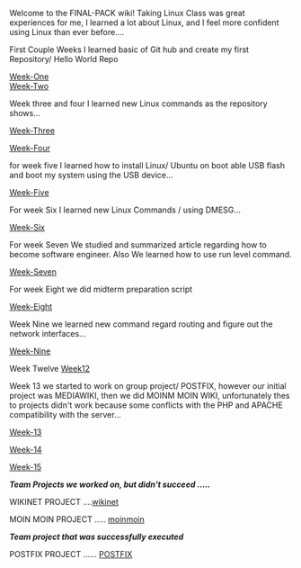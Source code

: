 Welcome to the FINAL-PACK wiki!
Taking Linux Class was great experiences for me, I learned a lot about Linux,
and I feel more confident using Linux than ever before....

First Couple Weeks I learned basic of Git hub and create my first Repository/ Hello World Repo

[Week-One](https://github.com/yasir-othman/hello-world)  
[Week-Two](https://github.com/yasir-othman/week-two)

Week three and four I learned new Linux commands as the repository shows...

[Week-Three](https://github.com/yasir-othman/weekthree)

[Week-Four](https://github.com/yasir-othman/week-four)

for week five I learned how to install Linux/ Ubuntu on boot able USB flash and boot my system 
using the USB device...

[Week-Five](https://github.com/yasir-othman/week-five)

For week Six I learned new Linux Commands / using DMESG...

[Week-Six](https://github.com/yasir-othman/week6)

For week Seven We studied and summarized article regarding how to become software engineer. Also We learned 
how to use run level command.

[Week-Seven](https://github.com/yasir-othman/week7) 

For week Eight we did midterm preparation script 

[Week-Eight](https://github.com/yasir-othman/week-8) 

Week Nine we learned new command regard routing and figure out the network interfaces...

[Week-Nine](https://github.com/yasir-othman/chapter-9/blob/master/chapter9.sh)

Week Twelve   [Week12](https://github.com/yasir-othman/week12)


Week 13 we started to work on group project/ POSTFIX, however our initial project was MEDIAWIKI, then we did MOINM MOIN WIKI, unfortunately thes to projects didn't work because some conflicts with the PHP and APACHE compatibility with the server...

[Week-13](https://github.com/yasir-othman/week-13)

[Week-14](https://github.com/yasir-othman/WEEK-14)

[Week-15](https://github.com/yasir-othman/week15)

**_Team Projects we worked on, but didn't succeed ....._**


WIKINET PROJECT ....[wikinet](https://github.com/yasir-othman/mediaeiki-project)

MOIN MOIN PROJECT ..... [moinmoin](https://github.com/yasir-othman/Wikinets_Moinmoin)

**_Team project that was successfully executed_**

POSTFIX PROJECT ...... [POSTFIX](https://github.com/yasir-othman/Postfixers)
